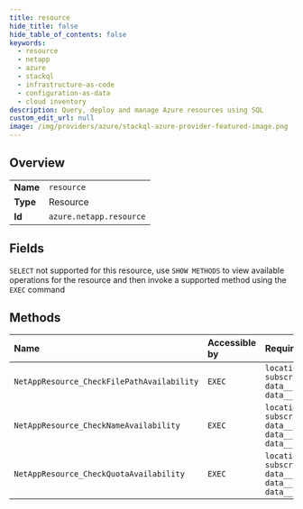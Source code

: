 ```yaml
---
title: resource
hide_title: false
hide_table_of_contents: false
keywords:
  - resource
  - netapp
  - azure    
  - stackql
  - infrastructure-as-code
  - configuration-as-data
  - cloud inventory
description: Query, deploy and manage Azure resources using SQL
custom_edit_url: null
image: /img/providers/azure/stackql-azure-provider-featured-image.png
---
```

  
    

## Overview
<table><tbody>
<tr><td><b>Name</b></td><td><code>resource</code></td></tr>
<tr><td><b>Type</b></td><td>Resource</td></tr>
<tr><td><b>Id</b></td><td><code>azure.netapp.resource</code></td></tr>
</tbody></table>

## Fields
`SELECT` not supported for this resource, use `SHOW METHODS` to view available operations for the resource and then invoke a supported method using the `EXEC` command  
## Methods
| Name | Accessible by | Required Params | Description |
|:-----|:--------------|:----------------|:------------|
| `NetAppResource_CheckFilePathAvailability` | `EXEC` | `location, subscriptionId, data__name, data__subnetId` | Check if a file path is available. |
| `NetAppResource_CheckNameAvailability` | `EXEC` | `location, subscriptionId, data__name, data__resourceGroup, data__type` | Check if a resource name is available. |
| `NetAppResource_CheckQuotaAvailability` | `EXEC` | `location, subscriptionId, data__name, data__resourceGroup, data__type` | Check if a quota is available. |

